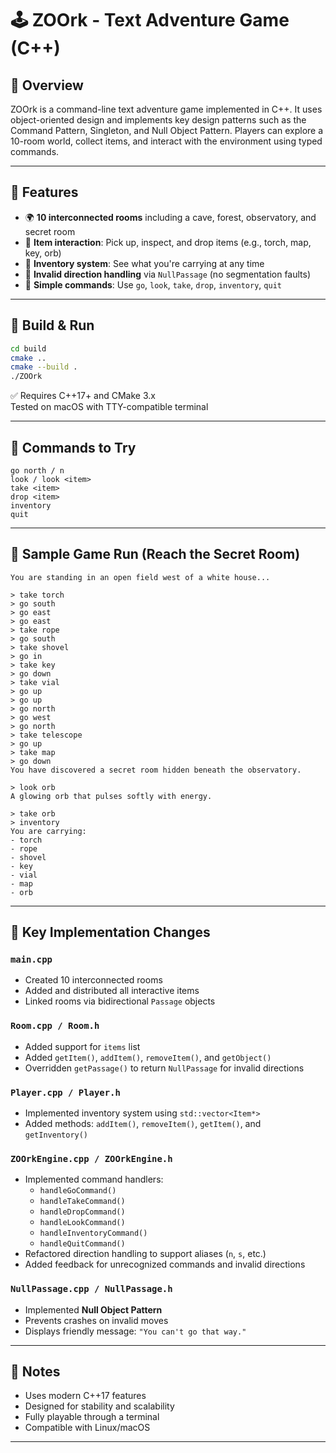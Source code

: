 # 🕹️ ZOOrk - Text Adventure Game (C++)

## 🧭 Overview

ZOOrk is a command-line text adventure game implemented in C++. It uses object-oriented design and implements key design patterns such as the Command Pattern, Singleton, and Null Object Pattern. Players can explore a 10-room world, collect items, and interact with the environment using typed commands.

---

## 🔑 Features

- 🌍 **10 interconnected rooms** including a cave, forest, observatory, and secret room
- 🧱 **Item interaction**: Pick up, inspect, and drop items (e.g., torch, map, key, orb)
- 🎒 **Inventory system**: See what you're carrying at any time
- 🚫 **Invalid direction handling** via `NullPassage` (no segmentation faults)
- 💬 **Simple commands**: Use `go`, `look`, `take`, `drop`, `inventory`, `quit`

---

## 🚀 Build & Run

```bash
cd build
cmake ..
cmake --build .
./ZOOrk
```

✅ Requires C++17+ and CMake 3.x  
Tested on macOS with TTY-compatible terminal

---

## 🧪 Commands to Try

```
go north / n
look / look <item>
take <item>
drop <item>
inventory
quit
```

---

## 🧪 Sample Game Run (Reach the Secret Room)

```plaintext
You are standing in an open field west of a white house...

> take torch
> go south
> go east
> go east
> take rope
> go south
> take shovel
> go in
> take key
> go down
> take vial
> go up
> go up
> go north
> go west
> go north
> take telescope
> go up
> take map
> go down
You have discovered a secret room hidden beneath the observatory.

> look orb
A glowing orb that pulses softly with energy.

> take orb
> inventory
You are carrying:
- torch
- rope
- shovel
- key
- vial
- map
- orb
```

---

## 🧱 Key Implementation Changes

### `main.cpp`
- Created 10 interconnected rooms
- Added and distributed all interactive items
- Linked rooms via bidirectional `Passage` objects

### `Room.cpp / Room.h`
- Added support for `items` list
- Added `getItem()`, `addItem()`, `removeItem()`, and `getObject()`
- Overridden `getPassage()` to return `NullPassage` for invalid directions

### `Player.cpp / Player.h`
- Implemented inventory system using `std::vector<Item*>`
- Added methods: `addItem()`, `removeItem()`, `getItem()`, and `getInventory()`

### `ZOOrkEngine.cpp / ZOOrkEngine.h`
- Implemented command handlers:
  - `handleGoCommand()`
  - `handleTakeCommand()`
  - `handleDropCommand()`
  - `handleLookCommand()`
  - `handleInventoryCommand()`
  - `handleQuitCommand()`
- Refactored direction handling to support aliases (`n`, `s`, etc.)
- Added feedback for unrecognized commands and invalid directions

### `NullPassage.cpp / NullPassage.h`
- Implemented **Null Object Pattern**
- Prevents crashes on invalid moves
- Displays friendly message: `"You can't go that way."`

---

## 📝 Notes

- Uses modern C++17 features
- Designed for stability and scalability
- Fully playable through a terminal
- Compatible with Linux/macOS

---


